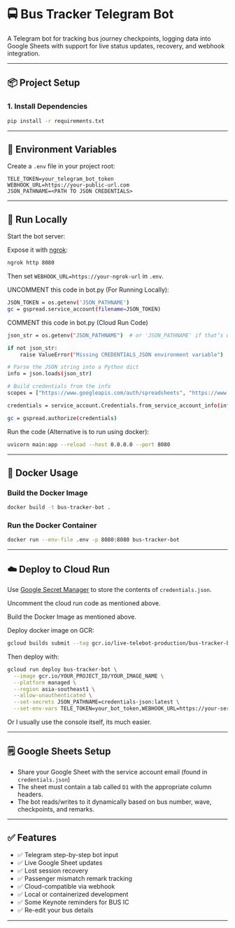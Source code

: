 # 🚍 Bus Tracker Telegram Bot

A Telegram bot for tracking bus journey checkpoints, logging data into Google Sheets with support for live status updates, recovery, and webhook integration.

---

## 📦 Project Setup

### 1. Install Dependencies

```bash
pip install -r requirements.txt
```

---

## 🔐 Environment Variables

Create a `.env` file in your project root:

```env
TELE_TOKEN=your_telegram_bot_token
WEBHOOK_URL=https://your-public-url.com
JSON_PATHNAME=<PATH TO JSON CREDENTIALS>
```

---

## 🧪 Run Locally

Start the bot server:

Expose it with [ngrok](https://ngrok.com/):

```bash
ngrok http 8080
```

Then set `WEBHOOK_URL=https://your-ngrok-url` in `.env`.

UNCOMMENT this code in bot.py (For Running Locally):

```bash
JSON_TOKEN = os.getenv('JSON_PATHNAME')
gc = gspread.service_account(filename=JSON_TOKEN)
```

COMMENT this code in bot.py (Cloud Run Code)

```bash
json_str = os.getenv("JSON_PATHNAME")  # or 'JSON_PATHNAME' if that’s what you're using

if not json_str:
    raise ValueError("Missing CREDENTIALS_JSON environment variable")

# Parse the JSON string into a Python dict
info = json.loads(json_str)

# Build credentials from the info
scopes = ["https://www.googleapis.com/auth/spreadsheets", "https://www.googleapis.com/auth/drive"]

credentials = service_account.Credentials.from_service_account_info(info, scopes=scopes)

gc = gspread.authorize(credentials)
```
Run the code (Alternative is to run using docker):

```bash
uvicorn main:app --reload --host 0.0.0.0 --port 8080
```
---

## 🐳 Docker Usage

### Build the Docker Image

```bash
docker build -t bus-tracker-bot .
```

### Run the Docker Container

```bash
docker run --env-file .env -p 8080:8080 bus-tracker-bot
```

---

## ☁️ Deploy to Cloud Run

Use [Google Secret Manager](https://cloud.google.com/secret-manager) to store the contents of `credentials.json`.

Uncomment the cloud run code as mentioned above.

Build the Docker Image as mentioned above.

Deploy docker image on GCR:

```bash
gcloud builds submit --tag gcr.io/live-telebot-production/bus-tracker-bot
```

Then deploy with:

```bash
gcloud run deploy bus-tracker-bot \
  --image gcr.io/YOUR_PROJECT_ID/YOUR_IMAGE_NAME \
  --platform managed \
  --region asia-southeast1 \
  --allow-unauthenticated \
  --set-secrets JSON_PATHNAME=credentials-json:latest \
  --set-env-vars TELE_TOKEN=your_bot_token,WEBHOOK_URL=https://your-service-url
```
Or I usually use the console itself, its much easier.

---

## 🗒️ Google Sheets Setup

- Share your Google Sheet with the service account email (found in `credentials.json`)
- The sheet must contain a tab called `D1` with the appropriate column headers.
- The bot reads/writes to it dynamically based on bus number, wave, checkpoints, and remarks.

---

## ✅ Features

- ✅ Telegram step-by-step bot input
- ✅ Live Google Sheet updates
- ✅ Lost session recovery
- ✅ Passenger mismatch remark tracking
- ✅ Cloud-compatible via webhook
- ✅ Local or containerized development
- ✅ Some Keynote reminders for BUS IC
- ✅ Re-edit your bus details

---
